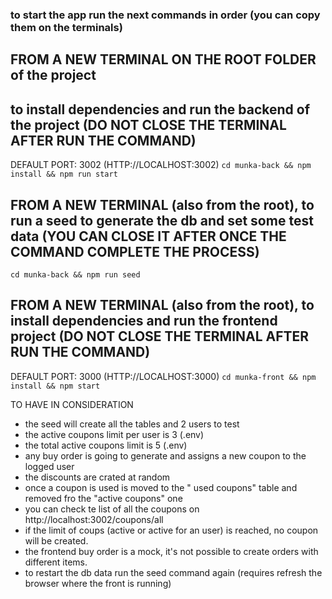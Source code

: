 

### to start the app run the next commands in order (you can copy them on the terminals)

## FROM A NEW TERMINAL ON THE ROOT FOLDER of the project
## to install dependencies and run the backend of the project (DO NOT CLOSE THE TERMINAL AFTER RUN THE COMMAND)
DEFAULT PORT: 3002 (HTTP://LOCALHOST:3002)
`cd munka-back && npm install && npm run start` 

## FROM A NEW TERMINAL (also from the root), to run a seed to generate the db and set some test data (YOU CAN CLOSE IT AFTER ONCE THE COMMAND COMPLETE THE PROCESS)
`cd munka-back && npm run seed`

## FROM A NEW TERMINAL (also from the root), to install dependencies and run the frontend project (DO NOT CLOSE THE TERMINAL AFTER RUN THE COMMAND)
DEFAULT PORT: 3000 (HTTP://LOCALHOST:3000)
`cd munka-front && npm install && npm start`

TO HAVE IN CONSIDERATION
* the seed will create all the tables and 2 users to test
* the active coupons limit per user is 3 (.env)
* the total active coupons limit is 5 (.env)
* any buy order is going to generate and assigns a new coupon to the logged user
* the discounts are crated at random
* once a coupon is used is moved to the " used coupons" table and removed fro the "active coupons" one
* you can check te list of all the coupons on http://localhost:3002/coupons/all
* if the limit of coups (active or active for an user) is reached, no coupon will be created.
* the frontend buy order is a mock, it's not possible to create orders with different items.
* to restart the db data run the seed command again (requires refresh the browser where the front is running)



